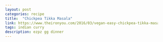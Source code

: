 ```yaml
---
layout: post
categories: recipe
title:  "Chickpea Tikka Masala"
link: https://www.theironyou.com/2016/03/vegan-easy-chickpea-tikka-masala.html?m=1
tags: indian curry 
description: ezpz gg dinner
---
```

